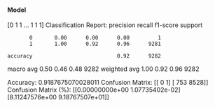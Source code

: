 #### Model
[0 1 1 ... 1 1 1]
Classification Report:
              precision    recall  f1-score   support

           0       0.00      0.00      0.00         1
           1       1.00      0.92      0.96      9281

    accuracy                           0.92      9282
   macro avg       0.50      0.46      0.48      9282
weighted avg       1.00      0.92      0.96      9282

Accuracy: 0.9187675070028011
Confusion Matrix:
[[   0    1]
 [ 753 8528]]
Confusion Matrix (%):
[[0.00000000e+00 1.07735402e-02]
 [8.11247576e+00 9.18767507e+01]]
